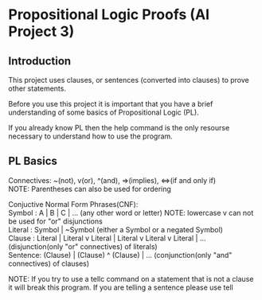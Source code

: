 # Propositional Logic Proofs (AI Project 3)

## Introduction

This project uses clauses, or sentences (converted into clauses) to prove other statements.

Before you use this project it is important that you have a brief understanding of some basics of Propositional Logic (PL).

If you already know PL then the help command is the only resourse necessary to understand how to use the program.

## PL Basics

Connectives: ~(not), v(or), ^(and), =>(implies), <=>(if and only if)  
NOTE: Parentheses can also be used for ordering

Conjuctive Normal Form Phrases(CNF):  
Symbol  : A | B | C | ... (any other word or letter) NOTE: lowercase v can not be used for "or" disjunctions  
Literal : Symbol | ~Symbol (either a Symbol or a negated Symbol)  
Clause  : Literal | Literal v Literal | Literal v Literal v Literal | ... (disjunction(only "or" connectives) of literals)  
Sentence: (Clause) | (Clause) ^ (Clause) | ... (conjunction(only "and" connectives) of clauses)   

NOTE: If you try to use a tellc command on a statement that is not a clause it will break this program. If you are telling a sentence please use tell
